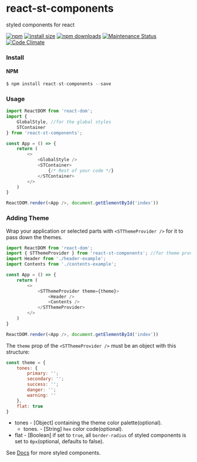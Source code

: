 # react-st-components
styled components for react

 [![npm](https://img.shields.io/npm/v/react-st-components.svg)](https://www.npmjs.com/package/react-st-components) [![install size](https://packagephobia.now.sh/badge?p=react-st-components)](https://packagephobia.now.sh/result?p=react-st-components) [![npm downloads](https://img.shields.io/npm/dt/react-st-components.svg)](http://www.npmtrends.com/react-st-components) [![Maintenance Status](https://img.shields.io/badge/maintenance-active-green.svg)](https://github.com/maddumajohnerick/react-st-components) [![Code Climate](https://codeclimate.com/github/maddumajohnerick/react-st-components/badges/gpa.svg)](https://codeclimate.com/github/maddumajohnerick/react-st-components)

### Install
#### NPM
```js
$ npm install react-st-components --save
```

### Usage
```js
import ReactDOM from 'react-dom';
import { 
    GlobalStyle, //for the global styles
    STContainer 
} from 'react-st-components'; 

const App = () => {
    return (
        <>
            <GlobalStyle />
            <STContainer>
                {/* Rest of your code */}
            </STContainer>
        </>
    )
}

ReactDOM.render(<App />, document.getElementById('index'))
```

### Adding Theme
Wrap your application or selected parts with `<STThemeProvider />` for it to pass down the themes.
```js
import ReactDOM from 'react-dom';
import { STThemeProvider } from 'react-st-components'; //for theme provider
import Header from './header-example';
import Contents from './contents-example';

const App = () => {
    return (
        <>
            <STThemeProvider theme={theme}>
                <Header />
                <Contents />
            </STThemeProvider>
        </>
    )
}

ReactDOM.render(<App />, document.getElementById('index'))
```
The `theme` prop of the `<STThemeProvider />` must be an object with this structure:
```js
const theme = {
    tones: {
        primary: '';
        secondary: '';
        success: '';
        danger: '';
        warning: ''
    },
    flat: true
}
```
  - tones - [Object] containing the theme color palette(optional).
    - tones.<palette> - [String] `hex` color code(optional).
  - flat - [Boolean] if set to `true`, all `border-radius` of styled components is set to `0px`(optional, defaults to false).

See [Docs](https://maddumajohnerick.github.io/react-st-components/docs/) for more styled components.
